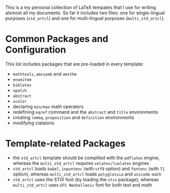 This is a my perosnal collection of LaTeX tempates that I use for writing alsmost all my documents. So far it includes two files: one for single-lingual purposes (`std_artcl`) and one for multi-lingual purposes (`multi_std_artcl`).

Common Packages and Configuration
====================================

This list includes packages that are pre-loaded in every template:

* `mathtools`, `amssymb` and `amsthm`
* `enumitem` 
* `biblatex`
* `xpatch`
* `abstract`
* `xcolor`
* declaring `min/max` math operators
* redefining `eqref` command and the `abstract` and `title` environments
* creating `lemma`, `proposition` and `definition` environments
* modifying ciataions

Template-related Packages
===========================

* the `std_artcl` template should be compliled with the `pdflatex` engine, whereas the `multi_std_artcl` requires `xelatex/lualatex` engines
* `std_artcl` loads `babel`, `inpuntenc` (with `utf8` option) and `fontenc` (with `T1` option), whereas `multi_std_artcl` loads `polyglossia` and `unicode-math`
* `std_artcl`  uses the STIX font (by loading the `stix` package), whereas `multi_std_artcl` uses `GFS Neohellenic` font for both text and math

